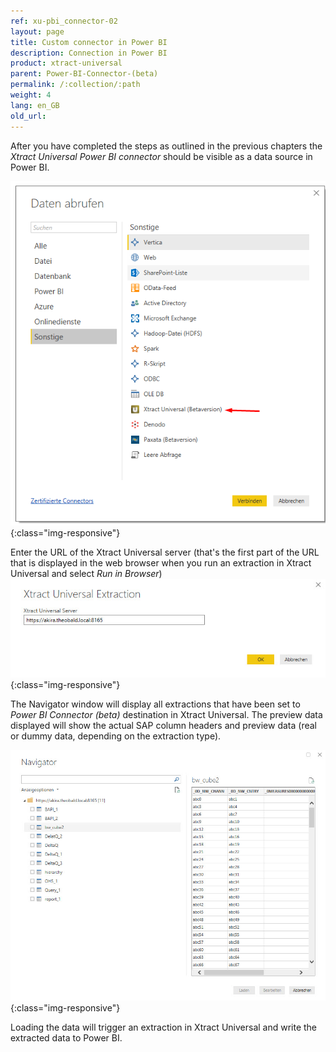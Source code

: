 ```yaml
---
ref: xu-pbi_connector-02
layout: page
title: Custom connector in Power BI
description: Connection in Power BI
product: xtract-universal
parent: Power-BI-Connector-(beta)
permalink: /:collection/:path
weight: 4
lang: en_GB
old_url: 
---
```


After you have completed the steps as outlined in the previous chapters the *Xtract Universal Power BI connector* should be visible as a data source in Power BI.

![powerbi-datasource](/img/content/XU_pbi_connector_xu_datasouce.png){:class="img-responsive"}

Enter the URL of the Xtract Universal server (that's the first part of the URL that is displayed in the web browser when you run an extraction in Xtract Universal and select *Run in Browser*)  
![powerbi-XU_URL](/img/content/XU_pbi_connector_XU_URL.jpg){:class="img-responsive"}

The Navigator window will display all extractions that have been set to *Power BI Connector (beta)* destination in Xtract Universal. The preview data displayed will show the actual SAP column headers and preview data (real or dummy data, depending on the extraction type).

![powerbi-navigator](/img/content/XU_pbi_connector_navigator.jpg){:class="img-responsive"}

Loading the data will trigger an extraction in Xtract Universal and write the extracted data to Power BI.